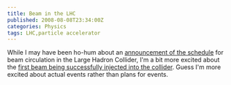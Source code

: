 ```yaml
---
title: Beam in the LHC
published: 2008-08-08T23:34:00Z
categories: Physics
tags: LHC,particle accelerator
---
```


<p>
While I may have been ho-hum about an <a href="/2008/08/overexcited-about-beam-circulation.html">announcement of the schedule</a> for beam circulation in the Large Hadron Collider, I'm a bit more excited about the <a href="http://uslhc.us/blogs/?p=301">first beam being successfully injected into the collider</a>.  Guess I'm more excited about actual events rather than plans for events.
</p>

